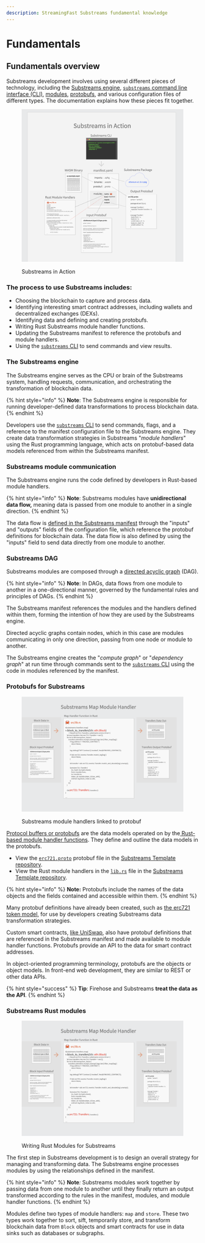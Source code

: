 ```yaml
---
description: StreamingFast Substreams fundamental knowledge
---
```


# Fundamentals

## Fundamentals overview

Substreams development involves using several different pieces of technology, including the [Substreams engine](fundamentals.md#the-substreams-engine), [`substreams` command line interface (CLI)](../reference-and-specs/command-line-interface.md), [modules](modules.md), [protobufs](../developers-guide/creating-protobuf-schemas.md), and various configuration files of different types. The documentation explains how these pieces fit together.

<figure><img src="../.gitbook/assets/substreams-breakdown-in-action.png" alt=""><figcaption><p>Substreams in Action</p></figcaption></figure>

### The process to use Substreams includes:

* Choosing the blockchain to capture and process data.
* Identifying interesting smart contract addresses, including wallets and decentralized exchanges (DEXs).
* Identifying data and defining and creating protobufs.
* Writing Rust Substreams module handler functions.
* Updating the Substreams manifest to reference the protobufs and module handlers.
* Using the [`substreams` CLI](../reference-and-specs/command-line-interface.md) to send commands and view results.

### **The Substreams engine**

The Substreams engine serves as the CPU or brain of the Substreams system, handling requests, communication, and orchestrating the transformation of blockchain data.

{% hint style="info" %}
**Note**: The Substreams engine is responsible for running developer-defined data transformations to process blockchain data.
{% endhint %}

Developers use the [`substreams` CLI](../reference-and-specs/command-line-interface.md) to send commands, flags, and a reference to the manifest configuration file to the Substreams engine. They create data transformation strategies in Substreams "_module handlers_" using the Rust programming language, which acts on protobuf-based data models referenced from within the Substreams manifest.&#x20;

### **Substreams module communication**

The Substreams engine runs the code defined by developers in Rust-based module handlers.

{% hint style="info" %}
**Note**: Substreams modules have **unidirectional data flow,** meaning data is passed from one module to another in a single direction.
{% endhint %}

The data flow is [defined in the Substreams manifest](../reference-and-specs/manifests.md) through the "inputs" and "outputs" fields of the configuration file, which reference the protobuf definitions for blockchain data. The data flow is also defined by using the "inputs" field to send data directly from one module to another.

### **Substreams DAG**

Substreams modules are composed through a [directed acyclic graph](https://en.wikipedia.org/wiki/Directed\_acyclic\_graph) (DAG).&#x20;

{% hint style="info" %}
**Note**: In DAGs, data flows from one module to another in a one-directional manner, governed by the fundamental rules and principles of DAGs.
{% endhint %}

The Substreams manifest references the modules and the handlers defined within them, forming the intention of how they are used by the Substreams engine.&#x20;

Directed acyclic graphs contain nodes, which in this case are modules communicating in only one direction, passing from one node or module to another.&#x20;

The Substreams engine creates the "_compute graph_" or "_dependency graph_" at run time through commands sent to the [`substreams` CLI](../reference-and-specs/command-line-interface.md) using the code in modules referenced by the manifest.

### **Protobufs for Substreams**

<figure><img src="../.gitbook/assets/substreams-breakdown-map-module-handler.png" alt=""><figcaption><p>Substreams module handlers linked to protobuf</p></figcaption></figure>

[Protocol buffers or protobufs](https://developers.google.com/protocol-buffers) are the data models operated on by the[ Rust-based module handler functions](../developers-guide/modules/writing-module-handlers.md). They define and outline the data models in the protobufs.

* View the [`erc721.proto`](https://github.com/streamingfast/substreams-template/blob/develop/proto/erc721.proto) protobuf file in the [Substreams Template repository](https://github.com/streamingfast/substreams-template).
* View the Rust module handlers in the [`lib.rs`](https://github.com/streamingfast/substreams-template/blob/develop/src/lib.rs) file in the [Substreams Template repository](https://github.com/streamingfast/substreams-template).

{% hint style="info" %}
**Note:** Protobufs include the names of the data objects and the fields contained and accessible within them.
{% endhint %}

Many protobuf definitions have already been created, such as [the erc721 token model](https://github.com/streamingfast/substreams-template/blob/develop/proto/erc721.proto), for use by developers creating Substreams data transformation strategies.&#x20;

Custom smart contracts, [like UniSwap](https://github.com/streamingfast/substreams-playground/blob/master/modules/uniswap/proto/modules.proto), also have protobuf definitions that are referenced in the Substreams manifest and made available to module handler functions. Protobufs provide an API to the data for smart contract addresses.

In object-oriented programming terminology, protobufs are the objects or object models. In front-end web development, they are similar to REST or other data APIs.

{% hint style="success" %}
**Tip**: Firehose and Substreams **treat the data as the API**.
{% endhint %}

### **Substreams Rust modules**

<figure><img src="../.gitbook/assets/Screen Shot 2022-10-11 at 2.48.46 PM (1).png" alt=""><figcaption><p>Writing Rust Modules for Substreams</p></figcaption></figure>

The first step in Substreams development is to design an overall strategy for managing and transforming data. The Substreams engine processes modules by using the relationships defined in the manifest.

{% hint style="info" %}
**Note**_:_ Substreams modules work together by passing data from one module to another until they finally return an output transformed according to the rules in the manifest, modules, and module handler functions.
{% endhint %}

Modules define two types of module handlers: `map` and `store`. These two types work together to sort, sift, temporarily store, and transform blockchain data from `Block` objects and smart contracts for use in data sinks such as databases or subgraphs.
